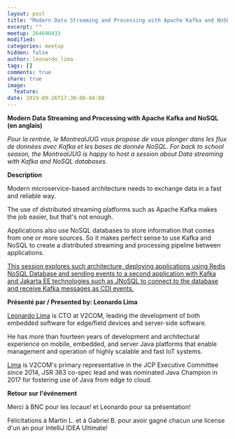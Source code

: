 ```yaml
---
layout: post
title: "Modern Data Streaming and Processing with Apache Kafka and NoSQL, par Leonardo Lima"
excerpt: ""
meetup: 264690433
modified:
categories: meetup
hidden: false
author: leonardo_lima
tags: []
comments: true
share: true
image:
  feature:
date: 2019-09-26T17:30:00-04:00
---
```


__Modern Data Streaming and Processing with Apache Kafka and NoSQL  (en anglais)__

*Pour la rentrée, le MontrealJUG vous propose de vous plonger dans les flux de données avec Kafka et les bases de donnée NoSQL.*
*For back to school season, the MontrealJUG is happy to host a session about Data streaming with Kafka and NoSQL databases.*

__Description__

Modern microservice-based architecture needs to exchange data in a fast and reliable way.

The use of distributed streaming platforms such as Apache Kafka makes the job easier, but that's not enough.

Applications also use NoSQL databases to store information that comes from one or more sources. So it makes perfect sense to use Kafka and NoSQL to create a distributed streaming and processing pipeline between applications.

[This session explores such architecture, deploying applications using Redis NoSQL Database and sending events to a second application with Kafka and Jakarta EE technologies such as JNoSQL to connect to the database and receive Kafka messages as CDI events.](https://github.com/JNOSQL/oc1-hands-on-2019)


__Présenté par / Presented by: Leonardo Lima__

[Leonardo Lima](https://twitter.com/leomrlima) is CTO at V2COM, leading the development of both embedded software for edge/field devices and server-side software. 

He has more than fourteen years of development and architectural experience on mobile, embedded, and server Java platforms that enable management and operation of highly scalable and fast IoT systems. 

[Lima](https://leomrlima.wordpress.com/author/leomrlima/) is V2COM's primary representative in the JCP Executive Committee since 2014, JSR 363 co-spec lead and was nominated Java Champion in 2017 for fostering use of Java from edge to cloud.


__Retour sur l'événement__

Merci à BNC pour les locaux! et Leonardo pour sa présentation!

Félicitations à Martin L. et à Gabriel B. pour avoir gagné chacun une license d'un an pour IntelliJ IDEA Ultimate!

